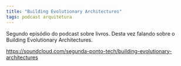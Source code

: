 ```yaml
---
title: "Building Evolutionary Architectures"
tags: podcast arquitetura
---
```


Segundo episódio do podcast sobre livros. Desta vez falando sobre o Building Evolutionary Architectures.

https://soundcloud.com/segunda-ponto-tech/building-evolutionary-architectures
